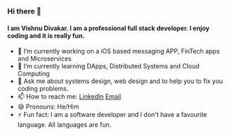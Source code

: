### Hi there 👋

#### I am Vishnu Divakar. I am a professional full stack developer. I enjoy coding and it is really fun.

- 🔭 I’m currently working on a iOS based messaging APP, FinTech apps and Microservices
- 🌱 I’m currently learning DApps, Distributed Systems and Cloud Computing
- 💬 Ask me about systems design, web design and to help you to fix you coding problems.
- 📫 How to reach me: [LinkedIn](https://www.linkedin.com/in/vishnu-divakar-92b313110/) [Email](vishnudivakar31@gmail.com)
- 😄 Pronouns: He/Him
- ⚡ Fun fact: I am a software developer and I don't have a favourite language. All languages are fun.
